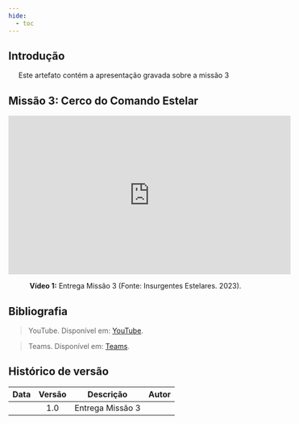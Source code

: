 ```yaml
---
hide:
  - toc
---
```


## Introdução

<p style="text-align:justify; text-indent:20px;">
Este artefato contém a apresentação gravada sobre a missão 3
</p>


## Missão 3: Cerco do Comando Estelar

<!-- A apresentação da entrega da Missão 3, pode ser vista no [Vídeo 3](https://www.youtube.com/watch?v=jcDxTtPKzqA&ab_channel=oscarbrito). -->

<div align="center">
<iframe width="560" height="315" src="https://www.youtube.com/embed/" title="YouTube video player" frameborder="0" allow="accelerometer; autoplay; clipboard-write; encrypted-media; gyroscope; picture-in-picture; web-share" allowfullscreen></iframe>
<p> <b>Vídeo 1:</b> Entrega Missão 3 (Fonte: Insurgentes Estelares. 2023). </p>
</div>




## Bibliografia

> YouTube. Disponível em: [YouTube](https://www.youtube.com).

> Teams. Disponível em: [Teams](https://teams.microsoft.com). 



## Histórico de versão

| Data  | Versão | Descrição        | Autor |
| :---: | :----: | ---------------- | ----- |
|       |  1.0   | Entrega Missão 3 |       |